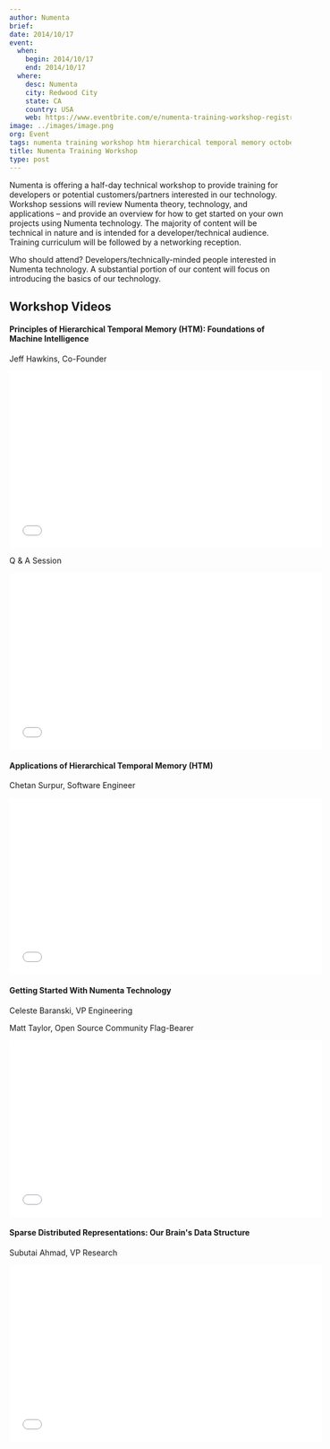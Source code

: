 ```yaml
---
author: Numenta
brief:
date: 2014/10/17
event:
  when:
    begin: 2014/10/17
    end: 2014/10/17
  where:
    desc: Numenta
    city: Redwood City
    state: CA
    country: USA
    web: https://www.eventbrite.com/e/numenta-training-workshop-registration-12898835765
image: ../images/image.png
org: Event
tags: numenta training workshop htm hierarchical temporal memory october 2014
title: Numenta Training Workshop
type: post
---
```


Numenta is offering a half-day technical workshop to provide training for
developers or potential customers/partners interested in our technology.
Workshop sessions will review Numenta theory, technology, and applications
– and provide an overview for how to get started on your own projects using
Numenta technology. The majority of content will be technical in nature and
is intended for a developer/technical audience. Training curriculum will be
followed by a networking reception.

Who should attend? Developers/technically-minded people interested in
Numenta technology. A substantial portion of our content will focus on
introducing the basics of our technology.

## Workshop Videos

#### Principles of Hierarchical Temporal Memory (HTM): Foundations of Machine Intelligence

Jeff Hawkins, Co-Founder

<div class="video-container media-border">
  <iframe width="560" height="315" src="//www.youtube.com/embed/6ufPpZDmPKA" frameborder="0" allowfullscreen></iframe>
</div>

Q & A Session

<div class="video-container media-border">
  <iframe width="560" height="315" src="//www.youtube.com/embed/EU2Vm-VlfEk" frameborder="0" allowfullscreen></iframe>
</div>

#### Applications of Hierarchical Temporal Memory (HTM)

Chetan Surpur, Software Engineer

<div class="video-container media-border">
  <iframe width="560" height="315" src="//www.youtube.com/embed/900nFOfzp2E" frameborder="0" allowfullscreen></iframe>
</div>

#### Getting Started With Numenta Technology

Celeste Baranski, VP Engineering

Matt Taylor, Open Source Community Flag-Bearer

<div class="video-container media-border">
  <iframe width="560" height="315" src="//www.youtube.com/embed/5HD9NnXpRus" frameborder="0" allowfullscreen></iframe>
</div>

#### Sparse Distributed Representations: Our Brain's Data Structure

Subutai Ahmad, VP Research

<div class="video-container media-border">
  <iframe width="560" height="315" src="//www.youtube.com/embed/LbZtc_zWBS4" frameborder="0" allowfullscreen></iframe>
</div>
